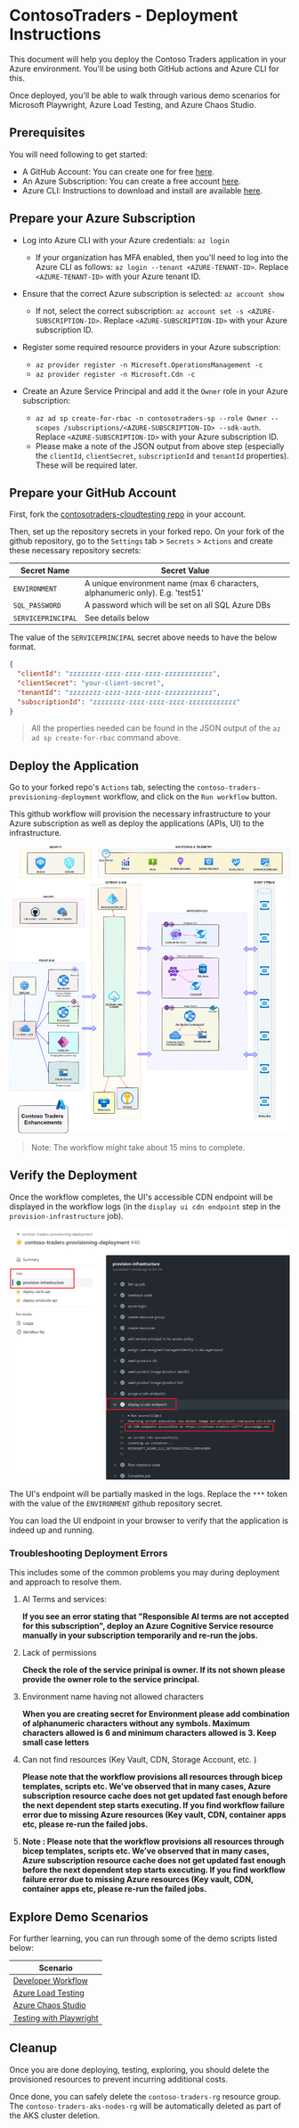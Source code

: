 # ContosoTraders - Deployment Instructions

This document will help you deploy the Contoso Traders application in your Azure environment. You'll be using both GitHub actions and Azure CLI for this.

Once deployed, you'll be able to walk through various demo scenarios for Microsoft Playwright, Azure Load Testing, and Azure Chaos Studio.

## Prerequisites

You will need following to get started:

* A GitHub Account: You can create one for free [here](https://github.com/).
* An Azure Subscription: You can create a free account [here](https://azure.microsoft.com/free/).
* Azure CLI: Instructions to download and install are available [here](https://learn.microsoft.com/en-us/cli/azure/install-azure-cli).

## Prepare your Azure Subscription

* Log into Azure CLI with your Azure credentials: `az login`
  * If your organization has MFA enabled, then you'll need to log into the Azure CLI as follows: `az login --tenant <AZURE-TENANT-ID>`. Replace `<AZURE-TENANT-ID>` with your Azure tenant ID.

* Ensure that the correct Azure subscription is selected: `az account show`
  * If not, select the correct subscription: `az account set -s <AZURE-SUBSCRIPTION-ID>`. Replace `<AZURE-SUBSCRIPTION-ID>` with your Azure subscription ID.

* Register some required resource providers in your Azure subscription:
  * `az provider register -n Microsoft.OperationsManagement -c`
  * `az provider register -n Microsoft.Cdn -c`

* Create an Azure Service Principal and add it the `Owner` role in your Azure subscription:
  * `az ad sp create-for-rbac -n contosotraders-sp --role Owner --scopes /subscriptions/<AZURE-SUBSCRIPTION-ID> --sdk-auth`. Replace `<AZURE-SUBSCRIPTION-ID>` with your Azure subscription ID.
  * Please make a note of the JSON output from above step (especially the `clientId`, `clientSecret`, `subscriptionId` and `tenantId` properties). These will be required later.

## Prepare your GitHub Account

First, fork the [contosotraders-cloudtesting repo](https://github.com/microsoft/contosotraders-cloudtesting) in your account.

Then, set up the repository secrets in your forked repo. On your fork of the github repository, go to the `Settings` tab > `Secrets` > `Actions` and create these necessary repository secrets:

| Secret Name        | Secret Value                                                                   |
| ------------------ | ------------------------------------------------------------------------------ |
| `ENVIRONMENT`      | A unique environment name (max 6 characters, alphanumeric only). E.g. 'test51' |
| `SQL_PASSWORD`     | A password which will be set on all SQL Azure DBs                              |
| `SERVICEPRINCIPAL` | See details below                                                              |

The value of the `SERVICEPRINCIPAL` secret above needs to have the below format.

```json
{
  "clientId": "zzzzzzzz-zzzz-zzzz-zzzz-zzzzzzzzzzzz",
  "clientSecret": "your-client-secret",
  "tenantId": "zzzzzzzz-zzzz-zzzz-zzzz-zzzzzzzzzzzz",
  "subscriptionId": "zzzzzzzz-zzzz-zzzz-zzzz-zzzzzzzzzzzz"
}
```

> All the properties needed can be found in the JSON output of the `az ad sp create-for-rbac` command above.

## Deploy the Application

Go to your forked repo's `Actions` tab, selecting the `contoso-traders-provisioning-deployment` workflow, and click on the `Run workflow` button.

This github workflow will provision the necessary infrastructure to your Azure subscription as well as deploy the applications (APIs, UI) to the infrastructure.

![Contoso Traders Architecture](../docs/architecture/contoso-traders-enhancements.drawio.png)

> Note: The workflow might take about 15 mins to complete.

## Verify the Deployment

Once the workflow completes, the UI's accessible CDN endpoint will be displayed in the workflow logs (in the `display ui cdn endpoint` step in the `provision-infrastructure` job).

![Endpoints in workflow logs](./images/ui-endpoint-github-workflow.png)

The UI's endpoint will be partially masked in the logs. Replace the `***` token with the value of the `ENVIRONMENT` github repository secret.

You can load the UI endpoint in your browser to verify that the application is indeed up and running.

### Troubleshooting Deployment Errors

This includes some of the common problems you may during deployment and approach to resolve them.

1.	AI Terms and services:  

	 **If you see an error stating that "Responsible AI terms are not accepted for this subscription", deploy an Azure Cognitive Service resource manually in your subscription temporarily and re-run the jobs.** 
	 
3.	Lack of permissions
	
       **Check the role of the service prinipal is owner. If its not shown please provide the owner role to the service principal.**
	
5.	Environment name having not allowed characters
	
	**When you are creating secret for Environment please add combination of alphanumeric characters without any symbols. Maximum characters allowed is 6 and minimum characters allowed is 3. Keep small case letters**
	

10.	Can not find resources (Key Vault, CDN, Storage Account, etc. )

	**Please note that the workflow provisions all resources through bicep templates, scripts etc. We’ve observed that in many cases, Azure subscription resource cache does not get updated fast enough before the next dependent step starts executing.
	If you find workflow failure error due to missing Azure resources (Key vault, CDN, container apps etc, please re-run the failed jobs.**

11. **Note : Please note that the workflow provisions all resources through bicep templates, scripts etc. We’ve observed that in many cases, Azure subscription resource cache does not get updated fast enough before the next dependent step starts executing.
If you find workflow failure error due to missing Azure resources (Key vault, CDN, container apps etc, please re-run the failed jobs.** 

## Explore Demo Scenarios

For further learning, you can run through some of the demo scripts listed below:

| Scenario                                                                          |
| --------------------------------------------------------------------------------- |
| [Developer Workflow](../demo-scripts/dev-workflow/walkthrough.md)                 |
| [Azure Load Testing](../demo-scripts/azure-load-testing/walkthrough.md)           |
| [Azure Chaos Studio](../demo-scripts/azure-chaos-studio/walkthrough.md)           |
| [Testing with Playwright](../demo-scripts/testing-with-playwright/walkthrough.md) |

## Cleanup

Once you are done deploying, testing, exploring, you should delete the provisioned resources to prevent incurring additional costs.

Once done, you can safely delete the `contoso-traders-rg` resource group. The `contoso-traders-aks-nodes-rg` will be automatically deleted as part of the AKS cluster deletion.
